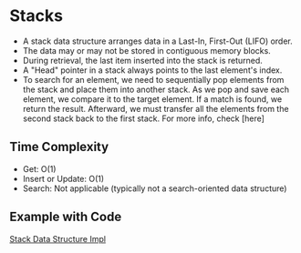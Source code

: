 # Stacks

- A stack data structure arranges data in a Last-In, First-Out (LIFO) order.
- The data may or may not be stored in contiguous memory blocks.
- During retrieval, the last item inserted into the stack is returned.
- A "Head" pointer in a stack always points to the last element's index.
- To search for an element, we need to sequentially pop elements from the stack and place them into another stack. As we pop and save each element, we compare it to the target element. If a match is found, we return the result. Afterward, we must transfer all the elements from the second stack back to the first stack. For more info, check [here]

## **Time Complexity**

- Get: O(1)
- Insert or Update: O(1)
- Search: Not applicable (typically not a search-oriented data structure)

## **Example with Code**

[Stack Data Structure Impl](src/datastructures/StackDS.java)